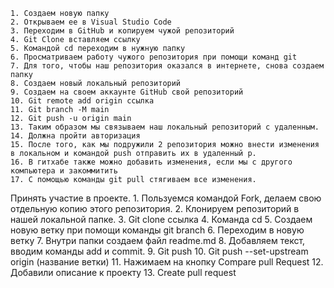 	1. Создаем новую папку
	2. Открываем ее в Visual Studio Code
	3. Переходим в GitHub и копируем чужой репозиторий
	4. Git Clone вставляем ссылку
	5. Командой сd переходим в нужную папку
	6. Просматриваем работу чужого репозитория при помощи команд git
	7. Для того, чтобы наш репозитория оказался в интернете, снова создаем папку
	8. Создаем новый локальный репозиторий
	9. Создаем на своем аккаунте GitHub cвой репозиторий 
	10. Git remote add origin ссылка
	11. Git branch -M main
	12. Git push -u origin main 
	13. Таким образом мы связываем наш локальный репозиторий с удаленным.
	14. Должна пройти авторизация
	15. После того, как мы подружили 2 репозитория можно внести изменения в локальном и командой push отправить их в удаленный р.
	16. В гитхабе также можно добавить изменения, если мы с другого компьютера и закоммитить
	17. С помощью команды git pull стягиваем все изменения. 
 
Принять участие в проекте.
	1. Пользуемся командой Fork, делаем свою отдельную копию этого репозитория.
	2. Клонируем репозиторий в нашей локальной папке.
	3. Git clone ссылка
	4. Команда cd
	5. Создаем новую ветку при помощи команды git branch 
	6. Переходим в новую ветку
	7. Внутри папки создаем файл readme.md
	8. Добавляем текст, вводим команды add и commit.
	9. Git push 
	10. Git push --set-upstream origin (название ветки)
	11. Нажимаем на кнопку Compare pull Request 
	12. Добавили описание к проекту 
	13. Create pull request 
